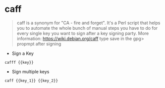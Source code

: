 # caff 

> caff is a synonym for "CA - fire and forget". It's a Perl script that helps you 
> to automate the whole bunch of manual steps you have to do for every single key 
> you want to sign after a key signing party. 
> More information: <https://wiki.debian.org/caff>
> type save in the gpg> propmpt after signing
- Sign a Key 

`cafff {{key}}`

- Sign multiple keys 

`caff {{key_1}} {{key_2}}`

